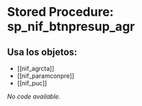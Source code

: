 # Stored Procedure: sp_nif_btnpresup_agr

## Usa los objetos:
- [[nif_agrcta]]
- [[nif_paramconpre]]
- [[nif_puc]]

*No code available.*
